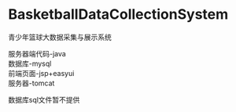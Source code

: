 # BasketballDataCollectionSystem
青少年篮球大数据采集与展示系统

服务器端代码-java<br>
数据库-mysql<br>
前端页面-jsp+easyui<br>
服务器-tomcat<br>

数据库sql文件暂不提供
